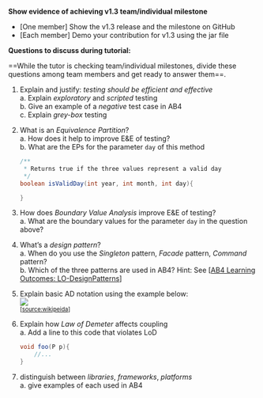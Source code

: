 **Show evidence of achieving v1.3 team/individual milestone**
* [One member] Show the v1.3 release and the milestone on GitHub
* [Each member] Demo your contribution for v1.3 using the jar file 

**Questions to discuss during tutorial:**

==While the tutor is checking team/individual milestones, divide these questions among team members and get ready to answer them==. 

1. Explain and justify: _testing should be efficient and effective_<br>
   a. Explain _exploratory_ and _scripted_ testing<br>
   b. Give an example of a _negative_ test case in AB4<br>
   c. Explain _grey-box_ testing
   
1. What is an _Equivalence Partition_?<br>
   a. How does it help to improve E&E of testing?<br>
   b. What are the EPs for the parameter `day` of this method<br>
   ```java
   /**
    * Returns true if the three values represent a valid day
    */
   boolean isValidDay(int year, int month, int day){
   
   } 
   ``` 
1. How does _Boundary Value Analysis_ improve E&E of testing?<br>
   a. What are the boundary values for the parameter `day` in the question above?
   
1. What’s a _design pattern_?<br>
   a. When do you use the _Singleton_ pattern, _Facade_ pattern, _Command_ pattern?<br>
   b. Which of the three patterns are used in AB4? Hint: See [[AB4 Learning Outcomes: LO-DesignPatterns](https://github.com/nus-cs2103-AY1718S1/addressbook-level4/blob/master/docs/LearningOutcomes.adoc#apply-design-patterns-code-lo-designpatterns-code)]
1. Explain basic AD notation using the example below:<br>
   <img src="https://upload.wikimedia.org/wikipedia/commons/e/e7/Activity_conducting.svg"><br>
   <sub>[[source:wikipeida](https://en.wikipedia.org/wiki/Activity_diagram)]</sub>


1. Explain how _Law of Demeter_ affects coupling<br>
   a. Add a line to this code that violates LoD
   ```java
   void foo(P p){
       //...
   }   
   ```
1. distinguish between _libraries_, _frameworks_, _platforms_<br>
   a. give examples of each used in AB4
